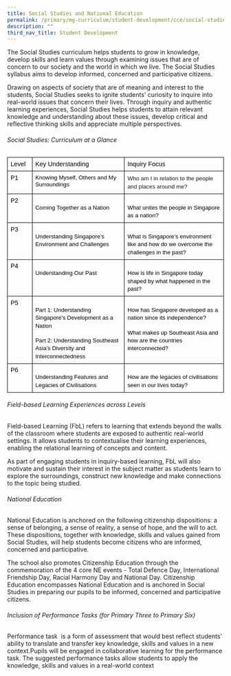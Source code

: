 ```yaml
---
title: Social Studies and National Education
permalink: /primary/mg-curriculum/student-development/cce/social-studies-and-national-education/
description: ""
third_nav_title: Student Development
---
```

The Social Studies curriculum helps students to grow in knowledge, develop skills and learn values through examining issues that are of concern to our society and the world in which we live. The Social Studies syllabus aims to develop informed, concerned and participative citizens.

Drawing on aspects of society that are of meaning and interest to the students, Social Studies seeks to ignite students’ curiosity to inquire into real-world issues that concern their lives. Through inquiry and authentic learning experiences, Social Studies helps students to attain relevant knowledge and understanding about these issues, develop critical and reflective thinking skills and appreciate multiple perspectives.

  

###### Social Studies: Curriculum at a Glance 

<table style="margin: 0px; outline: 0px; padding: 0px; border: none; border-collapse: collapse;"><colgroup style="margin: 0px; outline: 0px; padding: 0px;"><col width="60" style="margin: 0px; outline: 0px; padding: 0px;"><col width="258" style="margin: 0px; outline: 0px; padding: 0px;"><col width="292" style="margin: 0px; outline: 0px; padding: 0px;"></colgroup><tbody style="margin: 0px; outline: 0px; padding: 0px;"><tr style="margin: 0px; outline: 0px; padding: 0px; height: 0pt;"><td style="margin: 0px; outline: 0px; padding: 5pt; border-width: 1pt; border-style: solid; border-color: rgb(0, 0, 0); vertical-align: top; overflow: hidden; overflow-wrap: break-word;"><p dir="ltr" style="margin: 0pt 0px; outline: 0px; padding: 0px; line-height: 1.2;"><span style="margin: 0px; outline: 0px; padding: 0px; font-size: 11pt; font-family: Arial; color: rgb(0, 0, 0); background-color: transparent; font-weight: 400; font-style: normal; font-variant: normal; text-decoration: none; vertical-align: baseline; white-space: pre-wrap;">Level&nbsp;</span></p></td><td style="margin: 0px; outline: 0px; padding: 5pt; border-width: 1pt; border-style: solid; border-color: rgb(0, 0, 0); vertical-align: top; overflow: hidden; overflow-wrap: break-word;"><p dir="ltr" style="margin: 0pt 0px; outline: 0px; padding: 0px; line-height: 1.2;"><span style="margin: 0px; outline: 0px; padding: 0px; font-size: 11pt; font-family: Arial; color: rgb(0, 0, 0); background-color: transparent; font-weight: 400; font-style: normal; font-variant: normal; text-decoration: none; vertical-align: baseline; white-space: pre-wrap;">Key Understanding&nbsp;</span></p></td><td style="margin: 0px; outline: 0px; padding: 5pt; border-width: 1pt 1pt 0.99609pt; border-style: solid; border-color: rgb(0, 0, 0); vertical-align: top; overflow: hidden; overflow-wrap: break-word;"><p dir="ltr" style="margin: 0pt 0px; outline: 0px; padding: 0px; line-height: 1.2;"><span style="margin: 0px; outline: 0px; padding: 0px; font-size: 11pt; font-family: Arial; color: rgb(0, 0, 0); background-color: transparent; font-weight: 400; font-style: normal; font-variant: normal; text-decoration: none; vertical-align: baseline; white-space: pre-wrap;">Inquiry Focus&nbsp;</span></p></td></tr><tr style="margin: 0px; outline: 0px; padding: 0px; height: 0pt;"><td style="margin: 0px; outline: 0px; padding: 5pt; border-width: 1pt; border-style: solid; border-color: rgb(0, 0, 0); vertical-align: top; overflow: hidden; overflow-wrap: break-word;"><p dir="ltr" style="margin: 0pt 0px; outline: 0px; padding: 0px; line-height: 1.2;"><span style="margin: 0px; outline: 0px; padding: 0px; font-size: 11pt; font-family: Arial; color: rgb(0, 0, 0); background-color: transparent; font-weight: 400; font-style: normal; font-variant: normal; text-decoration: none; vertical-align: baseline; white-space: pre-wrap;">P1</span></p></td><td style="margin: 0px; outline: 0px; padding: 5pt; border-width: 1pt 0.99609pt 0.99609pt 1pt; border-style: solid; border-color: rgb(0, 0, 0); vertical-align: top; overflow: hidden; overflow-wrap: break-word;"><p dir="ltr" style="margin: 0pt 0px; outline: 0px; padding: 0px; line-height: 1.2;"><span style="margin: 0px; outline: 0px; padding: 0px; font-size: 10pt; font-family: Arial; color: rgb(0, 0, 0); background-color: rgb(255, 255, 255); font-weight: 400; font-style: normal; font-variant: normal; text-decoration: none; vertical-align: baseline; white-space: pre-wrap;">Knowing Myself, Others and My Surroundings&nbsp;</span></p></td><td style="margin: 0px; outline: 0px; padding: 5pt; border-width: 0.99609pt; border-style: solid; border-color: rgb(0, 0, 0); vertical-align: top; overflow: hidden; overflow-wrap: break-word;"><p dir="ltr" style="margin: 0pt 0px; outline: 0px; padding: 0px; line-height: 1.44;"><span style="margin: 0px; outline: 0px; padding: 0px; font-size: 10pt; font-family: Arial; color: rgb(26, 28, 30); background-color: transparent; font-weight: 400; font-style: normal; font-variant: normal; text-decoration: none; vertical-align: baseline; white-space: pre-wrap;">Who am I in relation to the people and places around me?&nbsp;</span></p></td></tr><tr style="margin: 0px; outline: 0px; padding: 0px; height: 49.6978pt;"><td style="margin: 0px; outline: 0px; padding: 5pt; border-width: 1pt 0.99609pt 1pt 1pt; border-style: solid; border-color: rgb(0, 0, 0); vertical-align: top; overflow: hidden; overflow-wrap: break-word;"><p dir="ltr" style="margin: 0pt 0px; outline: 0px; padding: 0px; line-height: 1.2;"><span style="margin: 0px; outline: 0px; padding: 0px; font-size: 11pt; font-family: Arial; color: rgb(0, 0, 0); background-color: transparent; font-weight: 400; font-style: normal; font-variant: normal; text-decoration: none; vertical-align: baseline; white-space: pre-wrap;">P2</span></p></td><td style="margin: 0px; outline: 0px; padding: 5pt; border-width: 0.99609pt; border-style: solid; border-color: rgb(0, 0, 0); vertical-align: top; overflow: hidden; overflow-wrap: break-word;"><p dir="ltr" style="margin: 12pt 0px 0pt; outline: 0px; padding: 0px; line-height: 1.38;"><span style="margin: 0px; outline: 0px; padding: 0px; font-size: 10pt; font-family: Arial; color: rgb(0, 0, 0); background-color: rgb(255, 255, 255); font-weight: 400; font-style: normal; font-variant: normal; text-decoration: none; vertical-align: baseline; white-space: pre-wrap;">Coming Together as a Nation&nbsp;</span></p></td><td style="margin: 0px; outline: 0px; padding: 5pt; border-width: 0.99609pt; border-style: solid; border-color: rgb(0, 0, 0); vertical-align: top; overflow: hidden; overflow-wrap: break-word;"><p dir="ltr" style="margin: 12pt 0px 0pt; outline: 0px; padding: 0px; line-height: 1.38;"><span style="margin: 0px; outline: 0px; padding: 0px; font-size: 10pt; font-family: Arial; color: rgb(0, 0, 0); background-color: transparent; font-weight: 400; font-style: normal; font-variant: normal; text-decoration: none; vertical-align: baseline; white-space: pre-wrap;">What unites the people in Singapore as a nation?</span></p></td></tr><tr style="margin: 0px; outline: 0px; padding: 0px; height: 49.6978pt;"><td style="margin: 0px; outline: 0px; padding: 5pt; border-width: 1pt 0.99609pt 1pt 1pt; border-style: solid; border-color: rgb(0, 0, 0); vertical-align: top; overflow: hidden; overflow-wrap: break-word;"><p dir="ltr" style="margin: 0pt 0px; outline: 0px; padding: 0px; line-height: 1.2;"><span style="margin: 0px; outline: 0px; padding: 0px; font-size: 11pt; font-family: Arial; color: rgb(0, 0, 0); background-color: transparent; font-weight: 400; font-style: normal; font-variant: normal; text-decoration: none; vertical-align: baseline; white-space: pre-wrap;">P3</span></p></td><td style="margin: 0px; outline: 0px; padding: 5pt; border-width: 0.99609pt; border-style: solid; border-color: rgb(0, 0, 0); vertical-align: top; overflow: hidden; overflow-wrap: break-word;"><p dir="ltr" style="margin: 12pt 0px 0pt; outline: 0px; padding: 0px; line-height: 1.38;"><span style="margin: 0px; outline: 0px; padding: 0px; font-size: 10pt; font-family: Arial; color: rgb(0, 0, 0); background-color: transparent; font-weight: 400; font-style: normal; font-variant: normal; text-decoration: none; vertical-align: baseline; white-space: pre-wrap;">Understanding Singapore’s Environment and Challenges&nbsp;</span></p></td><td style="margin: 0px; outline: 0px; padding: 5pt; border-width: 0.99609pt; border-style: solid; border-color: rgb(0, 0, 0); vertical-align: top; overflow: hidden; overflow-wrap: break-word;"><p dir="ltr" style="margin: 12pt 0px 0pt; outline: 0px; padding: 0px; line-height: 1.38;"><span style="margin: 0px; outline: 0px; padding: 0px; font-size: 10pt; font-family: Arial; color: rgb(0, 0, 0); background-color: transparent; font-weight: 400; font-style: normal; font-variant: normal; text-decoration: none; vertical-align: baseline; white-space: pre-wrap;">What is Singapore’s environment like and how do we overcome the challenges in the past?&nbsp;</span></p></td></tr><tr style="margin: 0px; outline: 0px; padding: 0px; height: 49.6978pt;"><td style="margin: 0px; outline: 0px; padding: 5pt; border-width: 1pt 0.99609pt 1pt 1pt; border-style: solid; border-color: rgb(0, 0, 0); vertical-align: top; overflow: hidden; overflow-wrap: break-word;"><p dir="ltr" style="margin: 0pt 0px; outline: 0px; padding: 0px; line-height: 1.2;"><span style="margin: 0px; outline: 0px; padding: 0px; font-size: 11pt; font-family: Arial; color: rgb(0, 0, 0); background-color: transparent; font-weight: 400; font-style: normal; font-variant: normal; text-decoration: none; vertical-align: baseline; white-space: pre-wrap;">P4</span></p></td><td style="margin: 0px; outline: 0px; padding: 5pt; border-width: 0.99609pt; border-style: solid; border-color: rgb(0, 0, 0); vertical-align: top; overflow: hidden; overflow-wrap: break-word;"><p dir="ltr" style="margin: 12pt 0px 0pt; outline: 0px; padding: 0px; line-height: 1.38;"><span style="margin: 0px; outline: 0px; padding: 0px; font-size: 10pt; font-family: Arial; color: rgb(0, 0, 0); background-color: transparent; font-weight: 400; font-style: normal; font-variant: normal; text-decoration: none; vertical-align: baseline; white-space: pre-wrap;">Understanding Our Past&nbsp;</span></p></td><td style="margin: 0px; outline: 0px; padding: 5pt; border-width: 0.99609pt; border-style: solid; border-color: rgb(0, 0, 0); vertical-align: top; overflow: hidden; overflow-wrap: break-word;"><p dir="ltr" style="margin: 12pt 0px 0pt; outline: 0px; padding: 0px; line-height: 1.38;"><span style="margin: 0px; outline: 0px; padding: 0px; font-size: 10pt; font-family: Arial; color: rgb(0, 0, 0); background-color: transparent; font-weight: 400; font-style: normal; font-variant: normal; text-decoration: none; vertical-align: baseline; white-space: pre-wrap;">How is life in Singapore today shaped by what happened in the past?</span></p></td></tr><tr style="margin: 0px; outline: 0px; padding: 0px; height: 49.6978pt;"><td style="margin: 0px; outline: 0px; padding: 5pt; border-width: 1pt 0.99609pt 1pt 1pt; border-style: solid; border-color: rgb(0, 0, 0); vertical-align: top; overflow: hidden; overflow-wrap: break-word;"><p dir="ltr" style="margin: 0pt 0px; outline: 0px; padding: 0px; line-height: 1.2;"><span style="margin: 0px; outline: 0px; padding: 0px; font-size: 11pt; font-family: Arial; color: rgb(0, 0, 0); background-color: transparent; font-weight: 400; font-style: normal; font-variant: normal; text-decoration: none; vertical-align: baseline; white-space: pre-wrap;">P5</span></p></td><td style="margin: 0px; outline: 0px; padding: 5pt; border-width: 0.99609pt; border-style: solid; border-color: rgb(0, 0, 0); vertical-align: top; overflow: hidden; overflow-wrap: break-word;"><p dir="ltr" style="margin: 12pt 0px 0pt; outline: 0px; padding: 0px; line-height: 1.38;"><span style="margin: 0px; outline: 0px; padding: 0px; font-size: 10pt; font-family: Arial; color: rgb(0, 0, 0); background-color: transparent; font-weight: 400; font-style: normal; font-variant: normal; text-decoration: none; vertical-align: baseline; white-space: pre-wrap;">Part 1: Understanding Singapore’s Development as a Nation</span></p><p dir="ltr" style="margin: 12pt 0px 0pt; outline: 0px; padding: 0px; line-height: 1.38;"><span style="margin: 0px; outline: 0px; padding: 0px; font-size: 10pt; font-family: Arial; color: rgb(0, 0, 0); background-color: transparent; font-weight: 400; font-style: normal; font-variant: normal; text-decoration: none; vertical-align: baseline; white-space: pre-wrap;">Part 2: Understanding Southeast Asia’s Diversity and Interconnectedness</span></p></td><td style="margin: 0px; outline: 0px; padding: 5pt; border-width: 0.99609pt; border-style: solid; border-color: rgb(0, 0, 0); vertical-align: top; overflow: hidden; overflow-wrap: break-word;"><p dir="ltr" style="margin: 12pt 0px 0pt; outline: 0px; padding: 0px; line-height: 1.38;"><span style="margin: 0px; outline: 0px; padding: 0px; font-size: 10pt; font-family: Arial; color: rgb(0, 0, 0); background-color: transparent; font-weight: 400; font-style: normal; font-variant: normal; text-decoration: none; vertical-align: baseline; white-space: pre-wrap;">How has Singapore developed as a nation since its independence?</span></p><p dir="ltr" style="margin: 12pt 0px 0pt; outline: 0px; padding: 0px; line-height: 1.38;"><span style="margin: 0px; outline: 0px; padding: 0px; font-size: 10pt; font-family: Arial; color: rgb(0, 0, 0); background-color: transparent; font-weight: 400; font-style: normal; font-variant: normal; text-decoration: none; vertical-align: baseline; white-space: pre-wrap;">What makes up Southeast Asia and how are the countries interconnected?&nbsp;</span></p></td></tr><tr style="margin: 0px; outline: 0px; padding: 0px; height: 49.6978pt;"><td style="margin: 0px; outline: 0px; padding: 5pt; border-width: 1pt 0.99609pt 1pt 1pt; border-style: solid; border-color: rgb(0, 0, 0); vertical-align: top; overflow: hidden; overflow-wrap: break-word;"><p dir="ltr" style="margin: 0pt 0px; outline: 0px; padding: 0px; line-height: 1.2;"><span style="margin: 0px; outline: 0px; padding: 0px; font-size: 11pt; font-family: Arial; color: rgb(0, 0, 0); background-color: transparent; font-weight: 400; font-style: normal; font-variant: normal; text-decoration: none; vertical-align: baseline; white-space: pre-wrap;">P6&nbsp;</span></p></td><td style="margin: 0px; outline: 0px; padding: 5pt; border-width: 0.99609pt; border-style: solid; border-color: rgb(0, 0, 0); vertical-align: top; overflow: hidden; overflow-wrap: break-word;"><p dir="ltr" style="margin: 12pt 0px 0pt; outline: 0px; padding: 0px; line-height: 1.38;"><span style="margin: 0px; outline: 0px; padding: 0px; font-size: 10pt; font-family: Arial; color: rgb(0, 0, 0); background-color: transparent; font-weight: 400; font-style: normal; font-variant: normal; text-decoration: none; vertical-align: baseline; white-space: pre-wrap;">Understanding Features and Legacies of Civilisations&nbsp;</span></p></td><td style="margin: 0px; outline: 0px; padding: 5pt; border-width: 0.99609pt; border-style: solid; border-color: rgb(0, 0, 0); vertical-align: top; overflow: hidden; overflow-wrap: break-word;"><p dir="ltr" style="margin: 12pt 0px 0pt; outline: 0px; padding: 0px; line-height: 1.38;"><span style="margin: 0px; outline: 0px; padding: 0px; font-size: 10pt; font-family: Arial; color: rgb(0, 0, 0); background-color: transparent; font-weight: 400; font-style: normal; font-variant: normal; text-decoration: none; vertical-align: baseline; white-space: pre-wrap;">How are the legacies of civilisations seen in our lives today?&nbsp;</span></p></td></tr></tbody></table>

###### Field-based Learning Experiences across Levels

Field-based Learning (FbL) refers to learning that extends beyond the walls of the classroom where students are exposed to authentic real-world settings. It allows students to contextualise their learning experiences, enabling the relational learning of concepts and content.

As part of engaging students in inquiry-based learning, FbL will also motivate and sustain their interest in the subject matter as students learn to explore the surroundings, construct new knowledge and make connections to the topic being studied.

###### National Education 

National Education is anchored on the following citizenship dispositions: a sense of belonging, a sense of reality, a sense of hope, and the will to act. These dispositions, together with knowledge, skills and values gained from Social Studies, will help students become citizens who are informed, concerned and participative.  

The school also promotes Citizenship Education through the commemoration of the 4 core NE events - Total Defence Day, International Friendship Day, Racial Harmony Day and National Day. Citizenship Education encompasses National Education and is anchored in Social Studies in preparing our pupils to be informed, concerned and participative citizens.

  

###### Inclusion of Performance Tasks (for Primary Three to Primary Six) 

  

Performance task  is a form of assessment that would best reflect students’ ability to translate and transfer key knowledge, skills and values in a new context.Pupils will be engaged in collaborative learning for the performance task. The suggested performance tasks allow students to apply the knowledge, skills and values in a real-world context